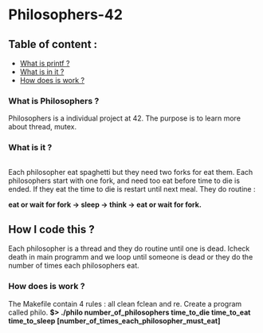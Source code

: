 # Philosophers-42

## Table of content :
* [What is printf ?](#what-is-Philosophers-)
* [What is in it ?](#what-is-it-)
* [How does is work ?](#how-does-is-work-)

### What is Philosophers ?
 Philosophers is a individual project at 42. The purpose is to learn more about thread, mutex.
 
### What is it ?
<a href="https://zupimages.net/viewer.php?id=22/13/dyc0.png"><img src="https://zupimages.net/up/22/13/dyc0.png" alt="" /></a>

Each philosopher eat spaghetti but they need two forks for eat them. Each philosophers start with one fork, and need too eat before time to die is ended. If they eat the time to die is restart until next meal. They do routine : 

**eat or wait for fork -> sleep -> think -> eat or wait for fork.**

## How I code this ?
  Each philosopher is a thread and they do routine until one is dead. Icheck death in main programm and we loop until someone is dead or they do the number of times each philosophers eat.

### How does is work ?
The Makefile contain 4 rules : all clean fclean and re.
Create a program called philo. 
**$> ./philo number_of_philosophers time_to_die time_to_eat time_to_sleep [number_of_times_each_philosopher_must_eat]**
